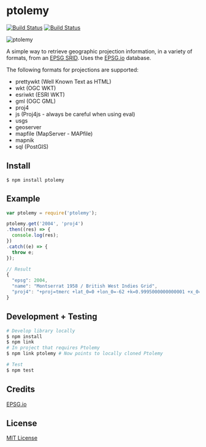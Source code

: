 # ptolemy
[![Build Status](http://img.shields.io/travis/Skycatch/ptolemy.svg?style=flat-square)](https://travis-ci.org/Skycatch/ptolemy)
[![Build Status](http://img.shields.io/npm/v/ptolemy.svg?style=flat-square)](https://www.npmjs.org/package/ptolemy)

![ptolemy](http://i.imgur.com/OEqohGJ.png)

A simple way to retrieve geographic projection information, in a variety of formats, from an [EPSG SRID](http://en.wikipedia.org/wiki/SRID). Uses the [EPSG.io](http://epsig.io/about/) database.

The following formats for projections are supported:

 * prettywkt (Well Known Text as HTML)
 * wkt (OGC WKT)
 * esriwkt (ESRI WKT)
 * gml (OGC GML)
 * proj4
 * js (Proj4js - always be careful when using eval)
 * usgs
 * geoserver
 * mapfile (MapServer - MAPfile)
 * mapnik
 * sql (PostGIS)

Install
-------

```
$ npm install ptolemy
```

Example
-----

```js
var ptolemy = require('ptolemy');

ptolemy.get('2004', 'proj4')
.then((res) => {
  console.log(res);
})
.catch((e) => {
  throw e;
});

// Result
{
  "epsg": 2004,
  "name": "Montserrat 1958 / British West Indies Grid",
  "proj4": "+proj=tmerc +lat_0=0 +lon_0=-62 +k=0.9995000000000001 +x_0=400000 +y_0=0 +ellps=clrk80 +towgs84=174,359,365,0,0,0,0 +units=m +no_defs"
}
```

Development + Testing
-------
```sh
# Develop library locally
$ npm install
$ npm link
# In project that requires Ptolemy
$ npm link ptolemy # Now points to locally cloned Ptolemy

# Test
$ npm test
```

Credits
---------
[EPSG.io](http://epsg.io/)

License
-------

[MIT License](LICENSE)

